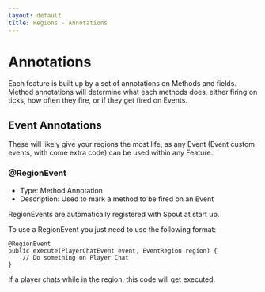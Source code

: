 ```yaml
---
layout: default
title: Regions - Annotations
---
```

# Annotations
Each feature is built up by a set of annotations on Methods and fields. Method annotations will determine what each methods does, either firing on ticks, how often they fire, or if they get fired on Events.

## Event Annotations
These will likely give your regions the most life, as any Event (Event custom events, with come extra code) can be used within any Feature.

### @RegionEvent
* Type: Method Annotation
* Description: Used to mark a method to be fired on an Event

RegionEvents are automatically registered with Spout at start up.

To use a RegionEvent you just need to use the following format:

    @RegionEvent
    public execute(PlayerChatEvent event, EventRegion region) {
        // Do something on Player Chat
    }

If a player chats while in the region, this code will get executed.
